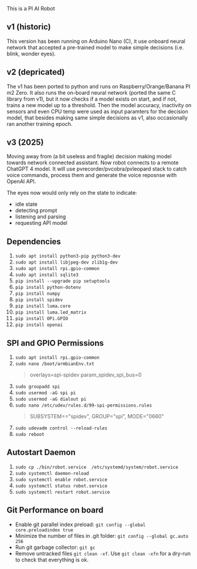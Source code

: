 This is a PI AI Robot

## v1 (historic)

This version has been running on Arduino Nano (C), it use onboard neural network that accepted a pre-trained model to make simple decisions (i.e. blink, wonder eyes).

## v2 (depricated)

The v1 has been ported to python and runs on Raspberry/Orange/Banana PI m2 Zero. It also runs the on-board neural network (ported the same C library from v1), but it now checks if a model exists on start, and if not, trains a new model up to a threshold. Then the model accuracy, inactivity on sensors and even CPU temp were used as input paramters for the decision model, that besides making same simple decisions as v1, also occasionally ran another training epoch.

## v3 (2025)

Moving away from (a bit useless and fragile) decision making model towards network connected assistant. Now robot connects to a remote ChatGPT 4 model. It will use pvrecorder/pvcobra/pvleopard stack to catch voice commands, process them and generate the voice reposnse with OpenAI API.

The eyes now would only rely on the state to indicate:

- idle state
- detecting prompt
- listening and parsing
- requesting API model

## Dependencies

1. `sudo apt install python3-pip python3-dev`
1. `sudo apt install libjpeg-dev zlib1g-dev`
1. `sudo apt install rpi.gpio-common`
1. `sudo apt install sqlite3`
1. `pip install --upgrade pip setuptools`
1. `pip install python-dotenv`
1. `pip install numpy`
1. `pip install spidev`
1. `pip install luma.core`
1. `pip install luma.led_matrix`
1. `pip install OPi.GPIO`
1. `pip install openai`

## SPI and GPIO Permissions

1. `sudo apt install rpi.gpio-common`
1. `sudo nano /boot/armbianEnv.txt`
   > overlays=spi-spidev
   > param_spidev_spi_bus=0
1. `sudo groupadd spi`
1. `sudo usermod -aG spi pi`
1. `sudo usermod -aG dialout pi`
1. `sudo nano /etc/udev/rules.d/99-spi-permissions.rules`
   > SUBSYSTEM=="spidev", GROUP="spi", MODE="0660"
1. `sudo udevadm control --reload-rules`
1. `sudo reboot`

## Autostart Daemon

1. `sudo cp ./bin/robot.service  /etc/systemd/system/robot.service`
1. `sudo systemctl daemon-reload`
1. `sudo systemctl enable robot.service`
1. `sudo systemctl status robot.service`
1. `sudo systemctl restart robot.service`

## Git Performance on board

- Enable git parallel index preload: `git config --global core.preloadindex true`
- Minimize the number of files in .git folder: `git config --global gc.auto 256`
- Run git garbage collector: `git gc`
- Remove untracked files `git clean -xf`. Use `git clean -xfn` for a dry-run to check that everything is ok.
